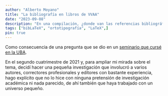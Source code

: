 ```yaml
---
author: "Alberto Moyano"
title: "La bibliografía en libros de VVAA"
date: "2023-09-08"
description: "En una compilación, ¿donde van las referencias bibliográficas?"
tags: ["bibLaTeX", "ortotipografía", "LaTeX",]
pin: true
---
```


Como consecuencia de una pregunta que se dio en un [seminario que cursé en la UBA](https://www.linkedin.com/groups/12515598/).

<!--more-->

En el segundo cuatrimestre de 2021 y, para ampliar mi mirada sobre el tema, decidí hacer una pequeña investigación que involucró a varios autores, correctores profesionales y editores con bastante experiencia, hago explícito que no lo hice con ninguna pretensión de investigación académica ni nada parecido, de ahí también que haya trabajado con un universo pequeño.







